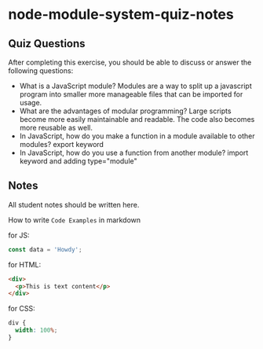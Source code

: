 # node-module-system-quiz-notes

## Quiz Questions

After completing this exercise, you should be able to discuss or answer the following questions:

- What is a JavaScript module?
  Modules are a way to split up a javascript program into smaller more manageable files that can be imported for usage.
- What are the advantages of modular programming?
  Large scripts become more easily maintainable and readable. The code also becomes more reusable as well.
- In JavaScript, how do you make a function in a module available to other modules?
  export keyword
- In JavaScript, how do you use a function from another module?
  import keyword and adding type="module"

## Notes

All student notes should be written here.

How to write `Code Examples` in markdown

for JS:

```javascript
const data = 'Howdy';
```

for HTML:

```html
<div>
  <p>This is text content</p>
</div>
```

for CSS:

```css
div {
  width: 100%;
}
```
